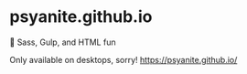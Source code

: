 # psyanite.github.io
:ice_cream: Sass, Gulp, and HTML fun

Only available on desktops, sorry! https://psyanite.github.io/
